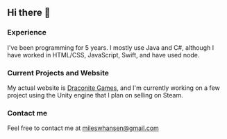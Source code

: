 ## Hi there 👋
### Experience
I've been programming for 5 years. I mostly use Java and C#, although I have worked in HTML/CSS, JavaScript, Swift, and have used node. 
### Current Projects and Website 
My actual website is [Draconite Games](http://draconitegames.com), and I'm currently working on a few project using the Unity engine that I plan on selling on Steam.
### Contact me
Feel free to contact me at [mileswhansen@gmail.com](mailto:mileswhansen@gmail.com)

<!--
**Miles-Hansen-BSU/Miles-Hansen-BSU** is a ✨ _special_ ✨ repository because its `README.md` (this file) appears on your GitHub profile.

Here are some ideas to get you started:

- 🔭 I’m currently working on ...
- 🌱 I’m currently learning ...
- 👯 I’m looking to collaborate on ...
- 🤔 I’m looking for help with ...
- 💬 Ask me about ...
- 📫 How to reach me: ...
- 😄 Pronouns: ...
- ⚡ Fun fact: ...
-->
